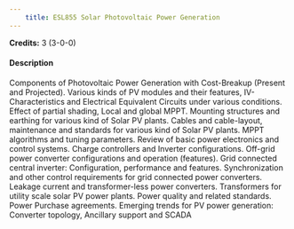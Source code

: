 ```yaml
---
    title: ESL855 Solar Photovoltaic Power Generation
---
```

**Credits:** 3 (3-0-0)



#### Description 
Components of Photovoltaic Power Generation with Cost-Breakup (Present and Projected). Various kinds of PV modules and their features, IV-Characteristics and Electrical Equivalent Circuits under various conditions. Effect of partial shading, Local and global MPPT. Mounting structures and earthing for various kind of Solar PV plants. Cables and cable-layout, maintenance and standards for various kind of Solar PV plants. MPPT algorithms and tuning parameters. Review of basic power electronics and control systems. Charge controllers and Inverter configurations. Off-grid power converter configurations and operation (features). Grid connected central inverter: Configuration, performance and features. Synchronization and other control requirements for grid connected power converters. Leakage current and transformer-less power converters. Transformers for utility scale solar PV power plants. Power quality and related standards. Power Purchase agreements. Emerging trends for PV power generation: Converter topology, Ancillary support and SCADA